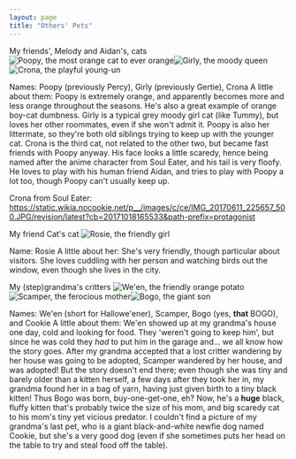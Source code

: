 ```yaml
---
layout: page
title: "Others' Pets"
---
```


My friends', Melody and Aidan's, cats
![Poopy, the most orange cat to ever orange](/The-Pet-Blog/IMG_3553.jpg)![Girly, the moody queen](/The-Pet-Blog/IMG_3554.jpg)![Crona, the playful young-un](/The-Pet-Blog/IMG_3555.jpg)

Names: Poopy (previously Percy), Girly (previously Gertie), Crona
A little about them: Poopy is extremely orange, and apparently becomes more and less orange throughout the seasons. He's also a great example of orange boy-cat dumbness. Girly is a typical grey moody girl cat (like Tummy), but loves her other roommates, even if she won't admit it. Poopy is also her littermate, so they're both old siblings trying to keep up with the younger cat. Crona is the third cat, not related to the other two, but became fast friends with Poopy anyway. His face looks a little scaredy, hence being named after the anime character from Soul Eater, and his tail is very floofy. He loves to play with his human friend Aidan, and tries to play with Poopy a lot too, though Poopy can't usually keep up.

Crona from Soul Eater:
https://static.wikia.nocookie.net/p__/images/c/ce/IMG_20170611_225657_500.JPG/revision/latest?cb=20171018165533&path-prefix=protagonist

My friend Cat's cat
![Rosie, the friendly girl](/The-Pet-Blog/image000000.jpg)

Name: Rosie
A little about her: She's very friendly, though particular about visitors. She loves cuddling with her person and watching birds out the window, even though she lives in the city.

My (step)grandma's critters
![We'en, the friendly orange potato](/The-Pet-Blog/IMG_3556.jpg)![Scamper, the ferocious mother](/The-Pet-Blog/IMG_3558.jpg)![Bogo, the giant son](/The-Pet-Blog/IMG_3557.jpg)

Names: We'en (short for Hallowe'ener), Scamper, Bogo (yes, **that** BOGO), and Cookie
A little about them: We'en showed up at my grandma's house one day, cold and looking for food. They 'weren't going to keep him', but since he was cold they *had* to put him in the garage and... we all know how the story goes. After my grandma accepted that a lost critter wandering by her house was going to be adopted, Scamper wandered by her house, and was adopted! But the story doesn't end there; even though she was tiny and barely older than a kitten herself, a few days after they took her in, my grandma found her in a bag of yarn, having just given birth to a tiny black kitten! Thus Bogo was born, buy-one-get-one, eh? Now, he's a **huge** black, fluffy kitten that's probably twice the size of his mom, and big scaredy cat to his mom's tiny yet vicious predator. I couldn't find a picture of my grandma's last pet, who is a giant black-and-white newfie dog named Cookie, but she's a very good dog (even if she sometimes puts her head on the table to try and steal food off the table).
